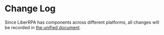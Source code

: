# Change Log

Since LiberRPA has components across different platforms, all changes will be recorded in [the unified document](https://github.com/HUHARED/LiberRPA/docs/CHANGELOG.md).
